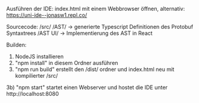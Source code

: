 Ausführen der IDE:
index.html mit einem Webbrowser öffnen, alternativ: https://uni-ide--jonasw1.repl.co/ 

Sourcecode: /src/
/AST/ -> generierte Typescript Definitionen des Protobuf Syntaxtrees
/AST UI/ -> Implementierung des AST in React

Builden:
1) NodeJS installieren
2) "npm install" in diesem Ordner ausführen 
3) "npm run build" erstellt den /dist/ ordner und index.html neu mit kompilierter /src/

3b) "npm start" startet einen Webserver und hostet die IDE unter http://localhost:8080
